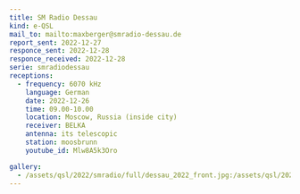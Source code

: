 ```yaml
---
title: SM Radio Dessau
kind: e-QSL
mail_to: mailto:maxberger@smradio-dessau.de
report_sent: 2022-12-27
responce_sent: 2022-12-28
responce_received: 2022-12-28
serie: smradiodessau
receptions:
  - frequency: 6070 kHz
    language: German
    date: 2022-12-26
    time: 09.00-10.00
    location: Moscow, Russia (inside city)
    receiver: BELKA
    antenna: its telescopic
    station: moosbrunn
    youtube_id: Mlw8A5k3Oro

gallery:
  - /assets/qsl/2022/smradio/full/dessau_2022_front.jpg:/assets/qsl/2022/smradio/small/dessau_2022_front.jpg
---
```

